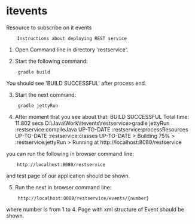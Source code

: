 # itevents
Resource to subscribe on it events 

        Instructions about deploying REST service

1. Open Command line in directory 'restservice'.

2. Start the following command: 
        
        gradle build

You should see 'BUILD SUCCESSFUL' after process end.

3. Start the next command: 
        
        gradle jettyRun

4. After moment that you see about that:
        BUILD SUCCESSFUL
        Total time: 11.802 secs
        D:\Java\Work\itevents\restservice>gradle jettyRun
        :restservice:compileJava UP-TO-DATE
        :restservice:processResources UP-TO-DATE
        :restservice:classes UP-TO-DATE
        > Building 75% > :restservice:jettyRun > Running at http://localhost:8080/restservice

you can run the following in browser command line:

        http://localhost:8080/restservice
        
and test page of our application should be shown.

5. Run the next in browser command line:

        http://localhost:8080/restservice/events/{number}
        
where number is from 1 to 4.
Page with xml structure of Event should be shown.
